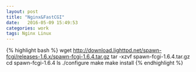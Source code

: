 ```yaml
---
layout: post
title: "Nginx&FastCGI"
date:   2016-05-09 15:49:53
categories: work
tags: Nginx Linux
---
```


{% highlight bash %}
wget http://download.lighttpd.net/spawn-fcgi/releases-1.6.x/spawn-fcgi-1.6.4.tar.gz
tar -xzvf spawn-fcgi-1.6.4.tar.gz
cd spawn-fcgi-1.6.4
ls
./configure
make
make install
{% endhighlight %}

